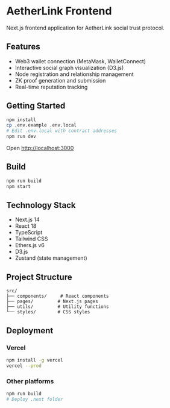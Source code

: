 # AetherLink Frontend

Next.js frontend application for AetherLink social trust protocol.

## Features

- Web3 wallet connection (MetaMask, WalletConnect)
- Interactive social graph visualization (D3.js)
- Node registration and relationship management
- ZK proof generation and submission
- Real-time reputation tracking

## Getting Started

```bash
npm install
cp .env.example .env.local
# Edit .env.local with contract addresses
npm run dev
```

Open [http://localhost:3000](http://localhost:3000)

## Build

```bash
npm run build
npm start
```

## Technology Stack

- Next.js 14
- React 18
- TypeScript
- Tailwind CSS
- Ethers.js v6
- D3.js
- Zustand (state management)

## Project Structure

```
src/
├── components/     # React components
├── pages/         # Next.js pages
├── utils/         # Utility functions
└── styles/        # CSS styles
```

## Deployment

### Vercel
```bash
npm install -g vercel
vercel --prod
```

### Other platforms
```bash
npm run build
# Deploy .next folder
```

